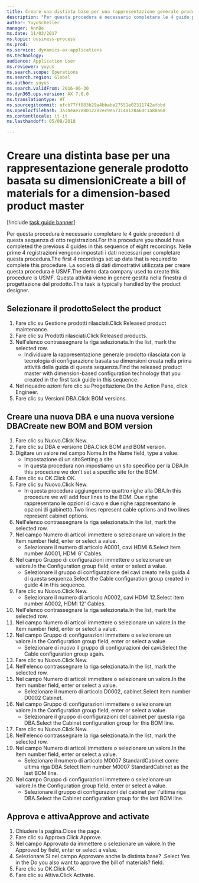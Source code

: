 ```yaml
--- 
title: Creare una distinta base per una rappresentazione generale prodotto basata su dimensioni
description: "Per questa procedura è necessario completare le 4 guide precedenti di questa sequenza di otto registrazioni."
author: YuyuScheller
manager: AnnBe
ms.date: 11/03/2017
ms.topic: business-process
ms.prod: 
ms.service: dynamics-ax-applications
ms.technology: 
audience: Application User
ms.reviewer: yuyus
ms.search.scope: Operations
ms.search.region: Global
ms.author: yuyus
ms.search.validFrom: 2016-06-30
ms.dyn365.ops.version: AX 7.0.0
ms.translationtype: HT
ms.sourcegitcommit: efcb77ff883b29a4bbaba27551e02311742afbbd
ms.openlocfilehash: 3a3aeae7e8012282ec9e57314a128a60c1a80a68
ms.contentlocale: it-it
ms.lasthandoff: 05/08/2018

---
```

# <a name="create-a-bill-of-materials-for-a-dimension-based-product-master"></a><span data-ttu-id="a63df-103">Creare una distinta base per una rappresentazione generale prodotto basata su dimensioni</span><span class="sxs-lookup"><span data-stu-id="a63df-103">Create a bill of materials for a dimension-based product master</span></span>

[!include [task guide banner](../../includes/task-guide-banner.md)]

<span data-ttu-id="a63df-104">Per questa procedura è necessario completare le 4 guide precedenti di questa sequenza di otto registrazioni.</span><span class="sxs-lookup"><span data-stu-id="a63df-104">For this procedure you should have completed the previous 4 guides in this sequence of eight recordings.</span></span> <span data-ttu-id="a63df-105">Nelle prime 4 registrazioni vengono impostati i dati necessari per completare questa procedura.</span><span class="sxs-lookup"><span data-stu-id="a63df-105">The first 4 recordings set up data that is required to complete this procedure.</span></span> <span data-ttu-id="a63df-106">La società di dati dimostrativi utilizzata per creare questa procedura è USMF.</span><span class="sxs-lookup"><span data-stu-id="a63df-106">The demo data company used to create this procedure is USMF.</span></span> <span data-ttu-id="a63df-107">Questa attività viene in genere gestita nella finestra di progettazione del prodotto.</span><span class="sxs-lookup"><span data-stu-id="a63df-107">This task is typically handled by the product designer.</span></span>


## <a name="select-the-product"></a><span data-ttu-id="a63df-108">Selezionare il prodotto</span><span class="sxs-lookup"><span data-stu-id="a63df-108">Select the product</span></span>
1. <span data-ttu-id="a63df-109">Fare clic su Gestione prodotti rilasciati.</span><span class="sxs-lookup"><span data-stu-id="a63df-109">Click Released product maintenance.</span></span>
2. <span data-ttu-id="a63df-110">Fare clic su Prodotti rilasciati.</span><span class="sxs-lookup"><span data-stu-id="a63df-110">Click Released products.</span></span>
3. <span data-ttu-id="a63df-111">Nell'elenco contrassegnare la riga selezionata.</span><span class="sxs-lookup"><span data-stu-id="a63df-111">In the list, mark the selected row.</span></span>
    * <span data-ttu-id="a63df-112">Individuare la rappresentazione generale prodotto rilasciata con la tecnologia di configurazione basata su dimensioni creata nella prima attività della guida di questa sequenza.</span><span class="sxs-lookup"><span data-stu-id="a63df-112">Find the released product master with dimension-based configuration technology that you created in the first task guide in this sequence.</span></span>  
4. <span data-ttu-id="a63df-113">Nel riquadro azioni fare clic su Progettazione.</span><span class="sxs-lookup"><span data-stu-id="a63df-113">On the Action Pane, click Engineer.</span></span>
5. <span data-ttu-id="a63df-114">Fare clic su Versioni DBA.</span><span class="sxs-lookup"><span data-stu-id="a63df-114">Click BOM versions.</span></span>

## <a name="create-new-bom-and-bom-version"></a><span data-ttu-id="a63df-115">Creare una nuova DBA e una nuova versione DBA</span><span class="sxs-lookup"><span data-stu-id="a63df-115">Create new BOM and BOM version</span></span>
1. <span data-ttu-id="a63df-116">Fare clic su Nuovo.</span><span class="sxs-lookup"><span data-stu-id="a63df-116">Click New.</span></span>
2. <span data-ttu-id="a63df-117">Fare clic su DBA e versione DBA.</span><span class="sxs-lookup"><span data-stu-id="a63df-117">Click BOM and BOM version.</span></span>
3. <span data-ttu-id="a63df-118">Digitare un valore nel campo Nome.</span><span class="sxs-lookup"><span data-stu-id="a63df-118">In the Name field, type a value.</span></span>
    * <span data-ttu-id="a63df-119">Impostazione di un sito</span><span class="sxs-lookup"><span data-stu-id="a63df-119">Setting a site</span></span>  
    * <span data-ttu-id="a63df-120">In questa procedura non impostiamo un sito specifico per la DBA.</span><span class="sxs-lookup"><span data-stu-id="a63df-120">In this procedure we don't set a specific site for the BOM.</span></span>  
4. <span data-ttu-id="a63df-121">Fare clic su OK.</span><span class="sxs-lookup"><span data-stu-id="a63df-121">Click OK.</span></span>
5. <span data-ttu-id="a63df-122">Fare clic su Nuovo.</span><span class="sxs-lookup"><span data-stu-id="a63df-122">Click New.</span></span>
    * <span data-ttu-id="a63df-123">In questa procedura aggiungeremo quattro righe alla DBA.</span><span class="sxs-lookup"><span data-stu-id="a63df-123">In this procedure we will add four lines to the BOM.</span></span> <span data-ttu-id="a63df-124">Due righe rappresentano le opzioni di cavo e due righe rappresentano le opzioni di gabinetto.</span><span class="sxs-lookup"><span data-stu-id="a63df-124">Two lines represent cable options and two lines represent cabinet options.</span></span>  
6. <span data-ttu-id="a63df-125">Nell'elenco contrassegnare la riga selezionata.</span><span class="sxs-lookup"><span data-stu-id="a63df-125">In the list, mark the selected row.</span></span>
7. <span data-ttu-id="a63df-126">Nel campo Numero di articoli immettere o selezionare un valore.</span><span class="sxs-lookup"><span data-stu-id="a63df-126">In the Item number field, enter or select a value.</span></span>
    * <span data-ttu-id="a63df-127">Selezionare il numero di articolo A0001, cavi HDMI 6.</span><span class="sxs-lookup"><span data-stu-id="a63df-127">Select item number A0001, HDMI 6' Cables.</span></span>  
8. <span data-ttu-id="a63df-128">Nel campo Gruppo di configurazioni immettere o selezionare un valore.</span><span class="sxs-lookup"><span data-stu-id="a63df-128">In the Configuration group field, enter or select a value.</span></span>
    * <span data-ttu-id="a63df-129">Selezionare il gruppo di configurazione dei cavi creato nella guida 4 di questa sequenza.</span><span class="sxs-lookup"><span data-stu-id="a63df-129">Select the Cable configuration group created in guide 4 in this sequence.</span></span>  
9. <span data-ttu-id="a63df-130">Fare clic su Nuovo.</span><span class="sxs-lookup"><span data-stu-id="a63df-130">Click New.</span></span>
    * <span data-ttu-id="a63df-131">Selezionare il numero di articolo A0002, cavi HDMI 12.</span><span class="sxs-lookup"><span data-stu-id="a63df-131">Select item number A0002, HDMI 12' Cables.</span></span>  
10. <span data-ttu-id="a63df-132">Nell'elenco contrassegnare la riga selezionata.</span><span class="sxs-lookup"><span data-stu-id="a63df-132">In the list, mark the selected row.</span></span>
11. <span data-ttu-id="a63df-133">Nel campo Numero di articoli immettere o selezionare un valore.</span><span class="sxs-lookup"><span data-stu-id="a63df-133">In the Item number field, enter or select a value.</span></span>
12. <span data-ttu-id="a63df-134">Nel campo Gruppo di configurazioni immettere o selezionare un valore.</span><span class="sxs-lookup"><span data-stu-id="a63df-134">In the Configuration group field, enter or select a value.</span></span>
    * <span data-ttu-id="a63df-135">Selezionare di nuovo il gruppo di configurazioni dei cavi.</span><span class="sxs-lookup"><span data-stu-id="a63df-135">Select the Cable configuration group again.</span></span>  
13. <span data-ttu-id="a63df-136">Fare clic su Nuovo.</span><span class="sxs-lookup"><span data-stu-id="a63df-136">Click New.</span></span>
14. <span data-ttu-id="a63df-137">Nell'elenco contrassegnare la riga selezionata.</span><span class="sxs-lookup"><span data-stu-id="a63df-137">In the list, mark the selected row.</span></span>
15. <span data-ttu-id="a63df-138">Nel campo Numero di articoli immettere o selezionare un valore.</span><span class="sxs-lookup"><span data-stu-id="a63df-138">In the Item number field, enter or select a value.</span></span>
    * <span data-ttu-id="a63df-139">Selezionare il numero di articolo D0002, cabinet.</span><span class="sxs-lookup"><span data-stu-id="a63df-139">Select item number D0002 Cabinet.</span></span>  
16. <span data-ttu-id="a63df-140">Nel campo Gruppo di configurazioni immettere o selezionare un valore.</span><span class="sxs-lookup"><span data-stu-id="a63df-140">In the Configuration group field, enter or select a value.</span></span>
    * <span data-ttu-id="a63df-141">Selezionare il gruppo di configurazioni del cabinet per questa riga DBA.</span><span class="sxs-lookup"><span data-stu-id="a63df-141">Select the Cabinet configuration group for this BOM line.</span></span>  
17. <span data-ttu-id="a63df-142">Fare clic su Nuovo.</span><span class="sxs-lookup"><span data-stu-id="a63df-142">Click New.</span></span>
18. <span data-ttu-id="a63df-143">Nell'elenco contrassegnare la riga selezionata.</span><span class="sxs-lookup"><span data-stu-id="a63df-143">In the list, mark the selected row.</span></span>
19. <span data-ttu-id="a63df-144">Nel campo Numero di articoli immettere o selezionare un valore.</span><span class="sxs-lookup"><span data-stu-id="a63df-144">In the Item number field, enter or select a value.</span></span>
    * <span data-ttu-id="a63df-145">Selezionare il numero di articolo M0007 StandardCabinet come ultima riga DBA.</span><span class="sxs-lookup"><span data-stu-id="a63df-145">Select Item number M0007 StandardCabinet as the last BOM line.</span></span>  
20. <span data-ttu-id="a63df-146">Nel campo Gruppo di configurazioni immettere o selezionare un valore.</span><span class="sxs-lookup"><span data-stu-id="a63df-146">In the Configuration group field, enter or select a value.</span></span>
    * <span data-ttu-id="a63df-147">Selezionare il gruppo di configurazioni del cabinet per l'ultima riga DBA.</span><span class="sxs-lookup"><span data-stu-id="a63df-147">Select the Cabinet configuration group for the last BOM line.</span></span>  

## <a name="approve-and-activate"></a><span data-ttu-id="a63df-148">Approva e attiva</span><span class="sxs-lookup"><span data-stu-id="a63df-148">Approve and activate</span></span>
1. <span data-ttu-id="a63df-149">Chiudere la pagina.</span><span class="sxs-lookup"><span data-stu-id="a63df-149">Close the page.</span></span>
2. <span data-ttu-id="a63df-150">Fare clic su Approva.</span><span class="sxs-lookup"><span data-stu-id="a63df-150">Click Approve.</span></span>
3. <span data-ttu-id="a63df-151">Nel campo Approvato da immettere o selezionare un valore.</span><span class="sxs-lookup"><span data-stu-id="a63df-151">In the Approved by field, enter or select a value.</span></span>
4. <span data-ttu-id="a63df-152">Selezionare Sì nel campo Approvare anche la distinta base? .</span><span class="sxs-lookup"><span data-stu-id="a63df-152">Select Yes in the Do you also want to approve the bill of materials? field.</span></span>
5. <span data-ttu-id="a63df-153">Fare clic su OK.</span><span class="sxs-lookup"><span data-stu-id="a63df-153">Click OK.</span></span>
6. <span data-ttu-id="a63df-154">Fare clic su Attiva.</span><span class="sxs-lookup"><span data-stu-id="a63df-154">Click Activate.</span></span>


